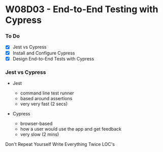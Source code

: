 # W08D03 - End-to-End Testing with Cypress

### To Do
- [x] Jest vs Cypress
- [x] Install and Configure Cypress
- [x] Design End-to-End Tests with Cypress

### Jest vs Cypress
* Jest
  * command line test runner
  * based around assertions
  * very very fast (2 secs)

* Cypress
  * browser-based
  * how a user would use the app and get feedback
  * very slow (2 mins)


Don't Repeat Yourself
Write Everything Twice
LOC's










